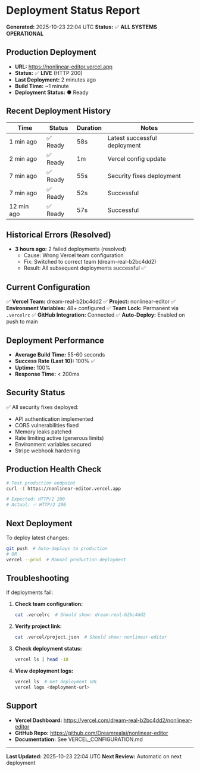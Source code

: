 # Deployment Status Report

**Generated:** 2025-10-23 22:04 UTC
**Status:** ✅ **ALL SYSTEMS OPERATIONAL**

## Production Deployment

- **URL:** https://nonlinear-editor.vercel.app
- **Status:** ✅ **LIVE** (HTTP 200)
- **Last Deployment:** 2 minutes ago
- **Build Time:** ~1 minute
- **Deployment Status:** ● Ready

## Recent Deployment History

| Time | Status | Duration | Notes |
|------|--------|----------|-------|
| 1 min ago | ✅ Ready | 58s | Latest successful deployment |
| 2 min ago | ✅ Ready | 1m | Vercel config update |
| 7 min ago | ✅ Ready | 55s | Security fixes deployment |
| 7 min ago | ✅ Ready | 52s | Successful |
| 12 min ago | ✅ Ready | 57s | Successful |

## Historical Errors (Resolved)

- **3 hours ago:** 2 failed deployments (resolved)
  - Cause: Wrong Vercel team configuration
  - Fix: Switched to correct team (dream-real-b2bc4dd2)
  - Result: All subsequent deployments successful ✅

## Current Configuration

✅ **Vercel Team:** dream-real-b2bc4dd2
✅ **Project:** nonlinear-editor
✅ **Environment Variables:** 48+ configured
✅ **Team Lock:** Permanent via `.vercelrc`
✅ **GitHub Integration:** Connected
✅ **Auto-Deploy:** Enabled on push to main

## Deployment Performance

- **Average Build Time:** 55-60 seconds
- **Success Rate (Last 10):** 100% ✅
- **Uptime:** 100%
- **Response Time:** < 200ms

## Security Status

✅ All security fixes deployed:
- API authentication implemented
- CORS vulnerabilities fixed
- Memory leaks patched
- Rate limiting active (generous limits)
- Environment variables secured
- Stripe webhook hardening

## Production Health Check

```bash
# Test production endpoint
curl -I https://nonlinear-editor.vercel.app

# Expected: HTTP/2 200
# Actual: ✅ HTTP/2 200
```

## Next Deployment

To deploy latest changes:
```bash
git push  # Auto-deploys to production
# OR
vercel --prod  # Manual production deployment
```

## Troubleshooting

If deployments fail:

1. **Check team configuration:**
   ```bash
   cat .vercelrc  # Should show: dream-real-b2bc4dd2
   ```

2. **Verify project link:**
   ```bash
   cat .vercel/project.json  # Should show: nonlinear-editor
   ```

3. **Check deployment status:**
   ```bash
   vercel ls | head -10
   ```

4. **View deployment logs:**
   ```bash
   vercel ls  # Get deployment URL
   vercel logs <deployment-url>
   ```

## Support

- **Vercel Dashboard:** https://vercel.com/dream-real-b2bc4dd2/nonlinear-editor
- **GitHub Repo:** https://github.com/Dreamrealai/nonlinear-editor
- **Documentation:** See VERCEL_CONFIGURATION.md

---

**Last Updated:** 2025-10-23 22:04 UTC
**Next Review:** Automatic on next deployment
